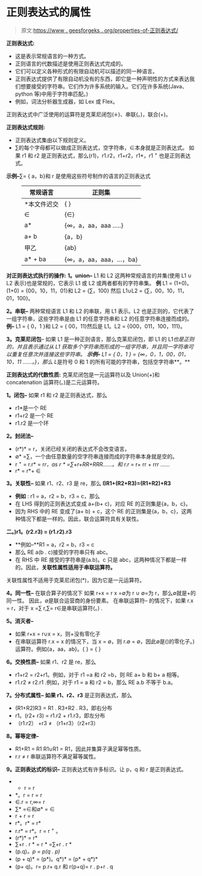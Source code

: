 # 正则表达式的属性

> 原文:[https://www . geesforgeks . org/properties-of-正则表达式/](https://www.geeksforgeeks.org/properties-of-regular-expressions/)

**正则表达式:**

*   这是表示常规语言的一种方式。
*   正则语言的代数描述是使用正则表达式完成的。
*   它们可以定义各种形式的有限自动机可以描述的同一种语言。
*   正则表达式提供了有限自动机没有的东西，即它是一种声明性的方式来表达我们想要接受的字符串。它们作为许多系统的输入。它们在许多系统(Java、python 等)中用于字符串匹配。)
*   例如，词法分析器生成器，如 Lex 或 Flex。

正则表达式中广泛使用的运算符是克莱尼闭包(∔)、串联(。)，联合(+)。

**正则表达式规则:**

*   正则表达式集由以下规则定义。
*   ∑的每个字母都可以做成正则表达式，空字符串，∈本身就是正则表达式。
    如果 r1 和 r2 是正则表达式，那么(r1)，r1.r2，r1+r2，r1*，r1 <sup>+</sup> 也是正则表达式。

**示例–**∑= { a，b}和 r 是使用这些符号制作的语言的正则表达式

<figure class="table">

| 常规语言 | 正则集 |
| --- | --- |
| *本文件迟交 | { } |
| ∈ | {∈} |
| a* | {∞，a，aa，aaa …..} |
| a+ b | {a，b} |
| 甲乙 | {ab} |
| a* + ba | {∞，a，aa，aaa，…，ba} |

</figure>

**对正则表达式执行的操作:**
**1。union–**
L1 和 L2 这两种常规语言的并集(使用 L1 ∪ L2 表示)也是常规的，它表示 L1 或 L2 或两者都有的字符串集。
**例**
L1 = (1+0)。(1+0) = {00，10，11，01}和
L2 = {∑，100}
然后 L1∪L2 = {∑，00，10，11，01，100}。

**2。串联–**
两种常规语言 L1 和 L2 的串联，用 L1 表示。L2 也是正则的，它代表了一组字符串，这些字符串是由 L1 的任意字符串和 L2 的任意字符串连接而成的。
**例–**
L1 = { 0，1 }和 L2 = { 00，11}然后是 L1。L2 = {000，011，100，111}。

**3。克莱尼闭包**–
如果 L1 是一种正则语言，那么克莱尼闭包，即 L1 的 L1*也是正则的，并且表示通过从 L1 获取多个字符串而形成的一组字符串，并且同一字符串可以重复任意次并连接这些字符串。
**示例–**
L1 = { 0，1 } = {∞，0，1，00，01，10，11 ……。}，那么 L*是符号 0 和 1 的所有可能的字符串，包括空字符串**。**

**正则表达式的代数性质:**
克莱尼闭包是一元运算符以及 Union(+)和 concatenation 运算符(。)是二元运算符。

**1。闭包–**
如果 r1 和 r2 是正则表达式，那么

*   r1*是一个 RE
*   r1+r2 是一个 RE
*   r1.r2 是一个环

**2。封闭法–**

*   (r*)* = r，关闭已经关闭的表达式不会改变语言。
*   ∅* =∑，一个由任意数量的空字符串连接而成的字符串本身就是空的。
*   r <sup>+</sup> = r.r* = r*r，as r * =∑+r+RR+RRR……。和 r.r* = r+ rr + rrr ……
*   r* = r*+ ∈

**3。关联性–**
如果 r1、r2、r3 是 re，那么
**I)R1+(R2+R3)=(R1+R2)+R3**

*   **例如** : r1 = a，r2 = b，r3 = c，那么
*   在 LHS 得到的正则表达式变成 a+(b+ c)，对应 RE 的正则集是{a，b，c}。
*   因为 RHS 中的 RE 变成了(a+ b) + c，这个 RE 的正则集是{a，b，c}，这两种情况下都是一样的。因此，联合运算符具有关联性。

**二。)r1。(r2.r3) = (r1.r2).r3**

*   **例如–**R1 = a，r2 = b，r3 = c
*   那么 RE a(b . c)接受的字符串只有 abc。
*   在 RHS 中 RE 接受的字符串是(a.b)。c 只是 abc，这两种情况下都是一样的。因此，**关联性属性适用于串联运算符。**

关联性属性不适用于克莱尼闭包(*)，因为它是一元运算符。

**4。同一性–**
在联合算子的情况下
如果 r+x = r x =∅为 r ∪ ∅=为 r，那么∅就是+的同一性。
因此，∅是联合运营商的身份要素。
在串联运算符–
的情况下，如果 r.x = r，对于 x =∑
r,∑= r∈是串联运算符(。) .

**5。消灭者–**

*   如果 r+x = r∪x = x，则+没有零化子
*   在串联运算符 r.x = x 的情况下，当 x = ∅，则 r.∅ = ∅，因此∅是()的零化子。)运算符。例如{a，aa，ab}。{ } = { }

**6。交换性质–**
如果 r1、r2 是 re，那么

*   r1+r2 = r2+r1。例如，对于 r1 =a 和 r2 =b，则 RE a+ b 和 b+ a 相等。
*   r1.r2 ≠ r2.r1 .例如，对于 r1 = a 和 r2 = b，那么 RE a.b 不等于 b.a。

**7。分布式属性–**
**如果 r1、r2、r3** 是正则表达式，那么

*   (R1+R2)R3 = R1 . R3+R2 . R3，即右分布
*   r1。(r2+ r3) = r1.r2 + r1.r3，即左分布
*   （r1.r2） +r3 ≠ （r1+r3）（r2+r3）

**8。幂等定律–**

*   R1+R1 = R1 R1∪R1 = R1，因此并集算子满足幂等性质。
*   r.r ≠ r 串联运算符不满足幂等属性。

**9。正则表达式的标识–**
正则表达式有许多标识。让 p，q 和 r 是正则表达式。

*   + r = r
*   *。r = r = r
*   ∈.r = r,∞= r
*   ∑* =∈和∅* = ∈
*   r + r = r
*   r*。r* = r*
*   r.r* = r*。r = r <sup>+</sup> 。
*   (r*)* = r*
*   ∑+r . r * = r * =∑+r . r *
*   (p.q)*。p = p(q . p)*
*   (p + q)* = (p*)。q*)* = (p* + q*)*
*   (p+ q)。r= p.r+ q.r 和 r(p+q)= r . p+r . q